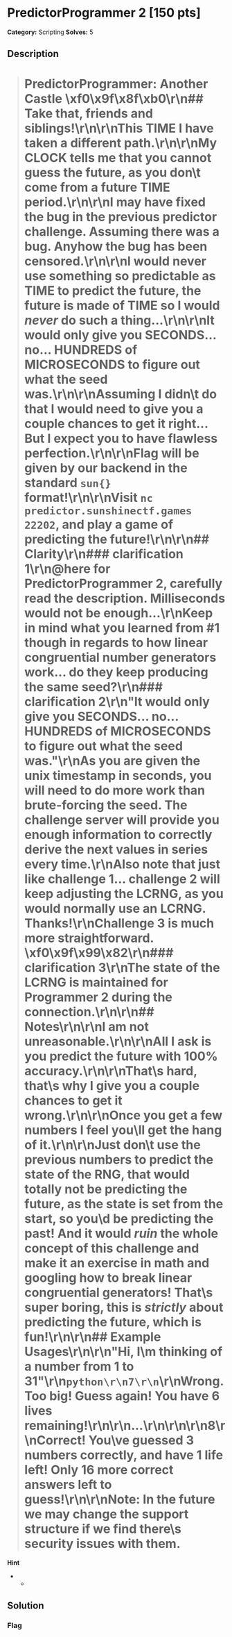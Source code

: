 # PredictorProgrammer 2 [150 pts]

**Category:** Scripting
**Solves:** 5

## Description
># PredictorProgrammer: Another Castle \xf0\x9f\x8f\xb0\r\n## Take that, friends and siblings!\r\n\r\nThis TIME I have taken a different path.\r\n\r\nMy CLOCK tells me that you cannot guess the future, as you don\t come from a future TIME period.\r\n\r\nI may have fixed the bug in the previous predictor challenge. Assuming there was a bug. Anyhow the bug has been censored.\r\n\r\nI would never use something so predictable as TIME to predict the future, the future is made of TIME so I would _never_ do such a thing...\r\n\r\nIt would only give you SECONDS... no... HUNDREDS of MICROSECONDS to figure out what the seed was.\r\n\r\nAssuming I didn\t do that I would need to give you a couple chances to get it right... But I expect you to have flawless perfection.\r\n\r\nFlag will be given by our backend in the standard `sun{}` format!\r\n\r\nVisit `nc predictor.sunshinectf.games 22202`, and play a game of predicting the future!\r\n\r\n## Clarity\r\n### clarification 1\r\n@here for PredictorProgrammer 2, carefully read the description. Milliseconds would not be enough...\r\nKeep in mind what you learned from #1 though in regards to how linear congruential number generators work... do they keep producing the same seed?\r\n### clarification 2\r\n"It would only give you SECONDS... no... HUNDREDS of MICROSECONDS to figure out what the seed was."\r\nAs you are given the unix timestamp in seconds, you will need to do more work than brute-forcing the seed. The challenge server will provide you enough information to correctly derive the next values in series every time.\r\nAlso note that just like challenge 1... challenge 2 will keep adjusting the LCRNG, as you would normally use an LCRNG. Thanks!\r\nChallenge 3 is much more straightforward. \xf0\x9f\x99\x82\r\n### clarification 3\r\nThe state of the LCRNG is maintained for Programmer 2 during the connection.\r\n\r\n## Notes\r\n\r\nI am not unreasonable.\r\n\r\nAll I ask is you predict the future with 100% accuracy.\r\n\r\nThat\s hard, that\s why I give you a couple chances to get it wrong.\r\n\r\nOnce you get a few numbers I feel you\ll get the hang of it.\r\n\r\nJust don\t use the previous numbers to predict the state of the RNG, that would totally not be predicting the future, as the state is set from the start, so you\d be predicting the past! And it would _ruin_ the whole concept of this challenge and make it an exercise in math and googling how to break linear congruential generators! That\s super boring, this is _strictly_ about predicting the future, which is fun!\r\n\r\n## Example Usages\r\n\r\n"Hi, I\m thinking of a number from 1 to 31"\r\n```python\r\n7\r\n```\r\nWrong. Too big! Guess again! You have 6 lives remaining!\r\n\r\n...\r\n\r\n\r\n8\r\nCorrect! You\ve guessed 3 numbers correctly, and have 1 life left! Only 16 more correct answers left to guess!\r\n\r\nNote: In the future we may change the support structure if we find there\s security issues with them.

**Hint**
* -

## Solution

### Flag

